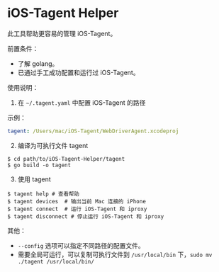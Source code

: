 # iOS-Tagent Helper

此工具帮助更容易的管理 iOS-Tagent。

前置条件：
- 了解 golang。
- 已通过手工成功配置和运行过 iOS-Tagent。

使用说明：

1. 在 `~/.tagent.yaml` 中配置 iOS-Tagent 的路径

示例：

```yaml
tagent: /Users/mac/iOS-Tagent/WebDriverAgent.xcodeproj
```

2. 编译为可执行文件 tagent

```shell script
$ cd path/to/iOS-Tagent-Helper/tagent
$ go build -o tagent
```

3. 使用 tagent

```shell script
$ tagent help # 查看帮助
$ tagent devices  # 输出当前 Mac 连接的 iPhone
$ tagent connect  # 运行 iOS-Tagent 和 iproxy
$ tagent disconnect # 停止运行 iOS-Tagent 和 iproxy
```

其他：

- `--config` 选项可以指定不同路径的配置文件。
- 需要全局可运行，可以复制可执行文件到 `/usr/local/bin` 下，`sudo mv ./tagent /usr/local/bin/`